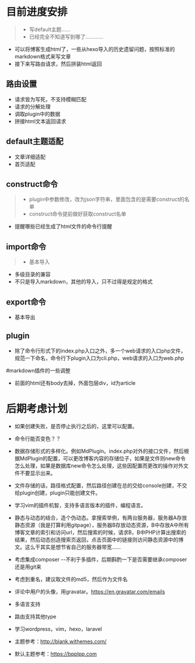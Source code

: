 # 目前进度安排
>- 写default主题……
>- 已经完全不知道写到哪了…………
- 可以将博客生成html了，一些从hexo导入的历史遗留问题，按照标准的markdown格式来写文章
- 接下来写路由请求，然后拼装html返回

## 路由设置
- 请求皆为写死，不支持模糊匹配
- 请求的分解处理
- 调取plugin中的数据
- 拼接html文本返回请求

## default主题适配
- 文章详细适配
- 首页适配

## construct命令
>- plugin中参数修改，改为json字符串，里面包含的是需要construct的名单
>- construct命令提前做好获取construct名单
- 提醒哪些已经生成了html文件的命令行提醒

## import命令
>- 基本导入
- 多级目录的兼容
- 不只是导入markdown，其他的导入，只不过得是规定的格式

## export命令
- 基本导出

## plugin
- 除了命令行形式下的index.php入口之外，多一个web请求的入口php文件，规范一下命名，命令行下plugin入口为cli.php，web请求的入口为web.php

#markdown插件的一些调整
- 前面的html还有body去掉，外面包层div，id为article

# 后期考虑计划
- 如果创建失败，是否停止执行之后的，这里可以配置。
- 命令行能否变色？？
- 数据存储形式的多样化。例如MdPlugin。index.php对外的接口文件，然后根据MdPlugin的配置，可以更改博客内容的存储位子，如果是文件则new命令怎么处理，如果是数据库new命令怎么处理，这些因配置而更改的操作对外文件不要显示出来。
- 文件存储的话，路径格式配置，然后路径创建在总的交给console创建，不交给plugin创建，plugin只能创建文件。
- 学习vim的插件机智，支持多语言版本的插件，编程语言。
- 静态与动态的结合，造个伪动态。拿搜索举例，有两台服务器，服务器A存放静态资源（我是打算利用gitpage），服务器B存放动态资源，B中存放A中所有博客文章的索引和访问url，然后搜索的时候，请求B，B中PHP计算出搜索的结果，然后动态创造搜索页返回，点击页面中的链接则访问静态资源中的博文。这么干其实是想节省自己的服务器带宽……
- 考虑集成composer --不利于多插件，后期斟酌一下是否需要继承composer还是用git来
- 考虑到重名，建议取文件的md5，然后作为文件名
- 评论中用户的头像，用gravatar。https://en.gravatar.com/emails
- 多语言支持
- 路由支持其他type
- 学习wordpress，vim，hexo，laravel

- 主题参考：http://blank.withemes.com/
- 默认主题参考：https://bpplpp.com
